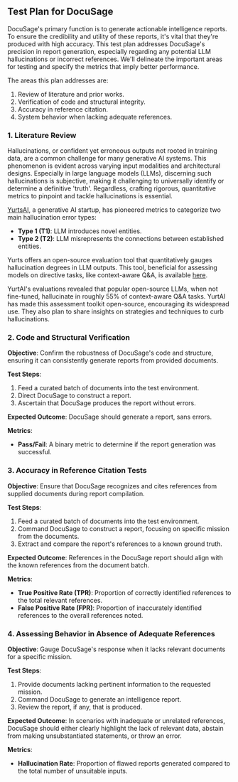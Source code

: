 ## Test Plan for DocuSage

DocuSage's primary function is to generate actionable intelligence reports. To ensure the credibility and utility of these reports, it's vital that they're produced with high accuracy. This test plan addresses DocuSage's precision in report generation, especially regarding any potential LLM hallucinations or incorrect references. We'll delineate the important areas for testing and specify the metrics that imply better performance.

The areas this plan addresses are:
1. Review of literature and prior works.
2. Verification of code and structural integrity.
3. Accuracy in reference citation.
4. System behavior when lacking adequate references.

### 1. Literature Review

Hallucinations, or confident yet erroneous outputs not rooted in training data, are a common challenge for many generative AI systems. This phenomenon is evident across varying input modalities and architectural designs. Especially in large language models (LLMs), discerning such hallucinations is subjective, making it challenging to universally identify or determine a definitive 'truth'. Regardless, crafting rigorous, quantitative metrics to pinpoint and tackle hallucinations is essential.

[YurtsAI](https://www.yurts.ai), a generative AI startup, has pioneered metrics to categorize two main hallucination error types: 
- **Type 1 (T1)**: LLM introduces novel entities.
- **Type 2 (T2)**: LLM misrepresents the connections between established entities. 

Yurts offers an open-source evaluation tool that quantitatively gauges hallucination degrees in LLM outputs. This tool, beneficial for assessing models on directive tasks, like context-aware Q&A, is available [here](https://github.com/YurtsAI/llm-hallucination-eval).

YurtAI's evaluations revealed that popular open-source LLMs, when not fine-tuned, hallucinate in roughly 55% of context-aware Q&A tasks. YurtAI has made this assessment toolkit open-source, encouraging its widespread use. They also plan to share insights on strategies and techniques to curb hallucinations.

### 2. Code and Structural Verification

**Objective**: Confirm the robustness of DocuSage's code and structure, ensuring it can consistently generate reports from provided documents.

**Test Steps**:
1. Feed a curated batch of documents into the test environment.
2. Direct DocuSage to construct a report.
3. Ascertain that DocuSage produces the report without errors.

**Expected Outcome**:
DocuSage should generate a report, sans errors.

**Metrics**:
- **Pass/Fail**: A binary metric to determine if the report generation was successful.

### 3. Accuracy in Reference Citation Tests

**Objective**: Ensure that DocuSage recognizes and cites references from supplied documents during report compilation.

**Test Steps**:
1. Feed a curated batch of documents into the test environment.
2. Command DocuSage to construct a report, focusing on specific mission from the documents.
3. Extract and compare the report's references to a known ground truth.

**Expected Outcome**:
References in the DocuSage report should align with the known references from the document batch.

**Metrics**:
- **True Positive Rate \(TPR\)**: Proportion of correctly identified references to the total relevant references.
- **False Positive Rate \(FPR\)**: Proportion of inaccurately identified references to the overall references noted.

### 4. Assessing Behavior in Absence of Adequate References

**Objective**: Gauge DocuSage's response when it lacks relevant documents for a specific mission.

**Test Steps**:
1. Provide documents lacking pertinent information to the requested mission.
2. Command DocuSage to generate an intelligence report.
3. Review the report, if any, that is produced.

**Expected Outcome**:
In scenarios with inadequate or unrelated references, DocuSage should either clearly highlight the lack of relevant data, abstain from making unsubstantiated statements, or throw an error.

**Metrics**:
- **Hallucination Rate**: Proportion of flawed reports generated compared to the total number of unsuitable inputs.